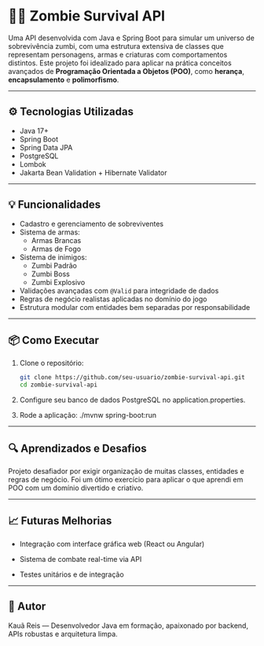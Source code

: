 # 🧟‍♂️ Zombie Survival API

Uma API desenvolvida com Java e Spring Boot para simular um universo de sobrevivência zumbi, com uma estrutura extensiva de classes que representam personagens, armas e criaturas com comportamentos distintos. Este projeto foi idealizado para aplicar na prática conceitos avançados de **Programação Orientada a Objetos (POO)**, como **herança**, **encapsulamento** e **polimorfismo**.

---

## ⚙️ Tecnologias Utilizadas

- Java 17+
- Spring Boot
- Spring Data JPA
- PostgreSQL
- Lombok
- Jakarta Bean Validation + Hibernate Validator

---

## 💡 Funcionalidades

- Cadastro e gerenciamento de sobreviventes
- Sistema de armas:
  - Armas Brancas
  - Armas de Fogo
- Sistema de inimigos:
  - Zumbi Padrão
  - Zumbi Boss
  - Zumbi Explosivo
- Validações avançadas com `@Valid` para integridade de dados
- Regras de negócio realistas aplicadas no domínio do jogo
- Estrutura modular com entidades bem separadas por responsabilidade

---

## 📦 Como Executar

1. Clone o repositório:
   ```bash
   git clone https://github.com/seu-usuario/zombie-survival-api.git
   cd zombie-survival-api
   
2. Configure seu banco de dados PostgreSQL no application.properties.

3. Rode a aplicação:
   ./mvnw spring-boot:run

---

## 🔍 Aprendizados e Desafios
Projeto desafiador por exigir organização de muitas classes, entidades e regras de negócio. Foi um ótimo exercício para aplicar o que aprendi em POO com um domínio divertido e criativo.

---

## 📈 Futuras Melhorias
- Integração com interface gráfica web (React ou Angular)

- Sistema de combate real-time via API

- Testes unitários e de integração

---

## 🧠 Autor
Kauã Reis — Desenvolvedor Java em formação, apaixonado por backend, APIs robustas e arquitetura limpa.
